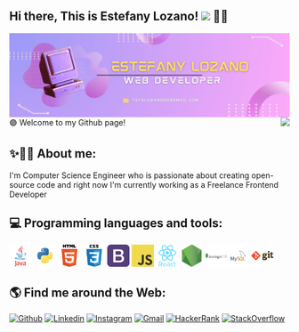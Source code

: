 ## Hi there, This is Estefany Lozano! <img src="https://raw.githubusercontent.com/iampavangandhi/iampavangandhi/master/gifs/Hi.gif" width="20px"> :woman_technologist: 

<img height="11%" align="right" src="https://github.com/Tefalozano26/Tefalozano26/blob/main/Banner.jpg" />


🟣 Welcome to my Github page! <img align="right" src="https://komarev.com/ghpvc/?username=Tefalozano26">

## ✨🏄‍♀️ About me: 
I'm Computer Science Engineer who is passionate about creating open-source code and right now I'm currently working as a Freelance Frontend Developer



 
## :computer: Programming languages and tools: 
<p>
<img height="40" src="https://raw.githubusercontent.com/devicons/devicon/master/icons/java/java-original-wordmark.svg">
<img height="40" src="https://raw.githubusercontent.com/github/explore/80688e429a7d4ef2fca1e82350fe8e3517d3494d/topics/python/python.png">
<img height="40" src="https://raw.githubusercontent.com/github/explore/80688e429a7d4ef2fca1e82350fe8e3517d3494d/topics/html/html.png"> 
<img height="40" src="https://raw.githubusercontent.com/github/explore/80688e429a7d4ef2fca1e82350fe8e3517d3494d/topics/css/css.png"> 
<img height="40" src="https://raw.githubusercontent.com/github/explore/80688e429a7d4ef2fca1e82350fe8e3517d3494d/topics/bootstrap/bootstrap.png">
<img height="40" src="https://raw.githubusercontent.com/github/explore/80688e429a7d4ef2fca1e82350fe8e3517d3494d/topics/javascript/javascript.png">
<img height="40" src="https://raw.githubusercontent.com/devicons/devicon/master/icons/react/react-original-wordmark.svg">
<img height="40" src="https://raw.githubusercontent.com/github/explore/80688e429a7d4ef2fca1e82350fe8e3517d3494d/topics/nodejs/nodejs.png">
<img height="40" src="https://raw.githubusercontent.com/github/explore/80688e429a7d4ef2fca1e82350fe8e3517d3494d/topics/mongodb/mongodb.png"><img height="40" src="https://raw.githubusercontent.com/github/explore/80688e429a7d4ef2fca1e82350fe8e3517d3494d/topics/mysql/mysql.png">
<img height="40" src="https://raw.githubusercontent.com/github/explore/80688e429a7d4ef2fca1e82350fe8e3517d3494d/topics/git/git.png">
  
<!--img width="30%" align="right" src="https://github-readme-stats.vercel.app/api?username=Tefalozano26&show_icons=true&hide_border=true" /-->

</p>

## 🌎 Find me around the Web: 
[![Github](https://img.shields.io/badge/-Github-000?style=flat&logo=Github&logoColor=white)](https://github.com/Tefalozano26/)
[![Linkedin](https://img.shields.io/badge/-LinkedIn-blue?style=flat&logo=Linkedin&logoColor=white)](https://www.linkedin.com/in/estefanylozano/)
[![Instagram](https://img.shields.io/badge/-Instagram-c13584?style=flat&labelColor=c13584&logo=instagram&logoColor=white)](https://www.instagram.com/tefa_lozano26/)
[![Gmail](https://img.shields.io/badge/-Gmail-c14438?style=flat&logo=Gmail&logoColor=white)](mailto:tefalozano26@gmail.com)
[![HackerRank](https://img.shields.io/badge/-HackerRank-3a424f?style=flat-square&logo=hackerrank&logoColor=green)](https://www.hackerrank.com/tefalozano26)
[![StackOverflow](https://img.shields.io/badge/-StackOverflow-FE7A16?style=flat-square&logo=stack-overflow&logoColor=white)](https://stackoverflow.com/users/21858591/estefany-lozano?tab=profile)


 
